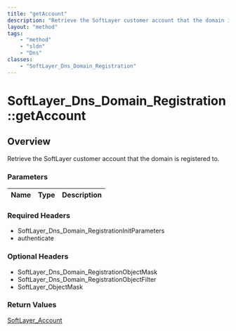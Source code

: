 ```yaml
---
title: "getAccount"
description: "Retrieve the SoftLayer customer account that the domain is registered to."
layout: "method"
tags:
    - "method"
    - "sldn"
    - "Dns"
classes:
    - "SoftLayer_Dns_Domain_Registration"
---
```

# SoftLayer_Dns_Domain_Registration::getAccount
## Overview 
Retrieve the SoftLayer customer account that the domain is registered to.

### Parameters 
|Name | Type | Description |
| --- | --- | --- |


### Required Headers
* SoftLayer_Dns_Domain_RegistrationInitParameters
* authenticate

### Optional Headers
* SoftLayer_Dns_Domain_RegistrationObjectMask
* SoftLayer_Dns_Domain_RegistrationObjectFilter
* SoftLayer_ObjectMask

### Return Values
<a href='/reference/datatypes/SoftLayer_Account'>SoftLayer_Account </a>
